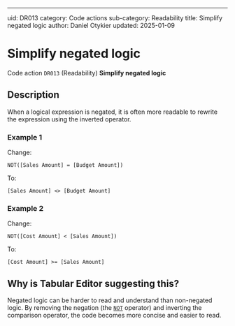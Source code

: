 ---
uid: DR013
category: Code actions
sub-category: Readability
title: Simplify negated logic
author: Daniel Otykier
updated: 2025-01-09

# Simplify negated logic

Code action `DR013` (Readability) **Simplify negated logic**

## Description

When a logical expression is negated, it is often more readable to rewrite the expression using the inverted operator.

### Example 1

Change:
```dax
NOT([Sales Amount] = [Budget Amount])
```

To:
```dax
[Sales Amount] <> [Budget Amount]
```

### Example 2

Change:
```dax
NOT([Cost Amount] < [Sales Amount])
```

To:
```dax
[Cost Amount] >= [Sales Amount]
```

## Why is Tabular Editor suggesting this?

Negated logic can be harder to read and understand than non-negated logic. By removing the negation (the [`NOT`](https://dax.guide/NOT) operator) and inverting the comparison operator, the code becomes more concise and easier to read.
